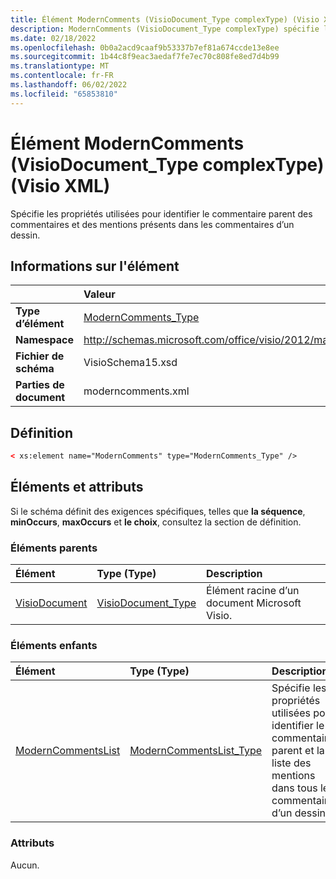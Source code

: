 ```yaml
---
title: Élément ModernComments (VisioDocument_Type complexType) (Visio XML)
description: ModernComments (VisioDocument_Type complexType) spécifie les propriétés utilisées pour identifier le commentaire parent et les mentions présentes dans un commentaire de dessin.
ms.date: 02/18/2022
ms.openlocfilehash: 0b0a2acd9caaf9b53337b7ef81a674ccde13e8ee
ms.sourcegitcommit: 1b44c8f9eac3aedaf7fe7ec70c808fe8ed7d4b99
ms.translationtype: MT
ms.contentlocale: fr-FR
ms.lasthandoff: 06/02/2022
ms.locfileid: "65853810"
---
```

# <a name="moderncomments-element-visiodocument_type-complextype-visio-xml"></a>Élément ModernComments (VisioDocument_Type complexType) (Visio XML)

Spécifie les propriétés utilisées pour identifier le commentaire parent des commentaires et des mentions présents dans les commentaires d’un dessin.
  
## <a name="element-information"></a>Informations sur l'élément

||Valeur |
|:-----|:-----|
|**Type d’élément** <br/> |[ModernComments_Type](moderncomments_type-complextypevisio-xml.md) <br/> |
|**Namespace** <br/> |http://schemas.microsoft.com/office/visio/2012/main  <br/> |
|**Fichier de schéma** <br/> |VisioSchema15.xsd  <br/> |
|**Parties de document** <br/> |moderncomments.xml  <br/> |
   
## <a name="definition"></a>Définition

```XML
< xs:element name="ModernComments" type="ModernComments_Type" />
```

## <a name="elements-and-attributes"></a>Éléments et attributs

Si le schéma définit des exigences spécifiques, telles que **la séquence**, **minOccurs**, **maxOccurs** et **le choix**, consultez la section de définition. 
  
### <a name="parent-elements"></a>Éléments parents

|**Élément**|**Type (Type)**|**Description**|
|:-----|:-----|:-----|
|[VisioDocument](visiodocument-elementvisio-xml.md) <br/> |[VisioDocument_Type](visiodocument_type-complextypevisio-xml.md) <br/> |Élément racine d’un document Microsoft Visio. |
  
### <a name="child-elements"></a>Éléments enfants

|**Élément**|**Type (Type)**|**Description**|
|:-----|:-----|:-----|
|[ModernCommentsList](moderncommentslist-element-moderncomments_type-complextypevisio-xml.md) <br/> |[ModernCommentsList_Type](moderncommentslist_type-complextypevisio-xml.md) <br/> |Spécifie les propriétés utilisées pour identifier le commentaire parent et la liste des mentions dans tous les commentaires d’un dessin.  |
   
### <a name="attributes"></a>Attributs

Aucun.
  


